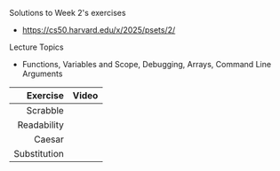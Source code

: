 Solutions to Week 2's exercises
* https://cs50.harvard.edu/x/2025/psets/2/

Lecture Topics
* Functions, Variables and Scope, Debugging, Arrays, Command Line Arguments


|   Exercise   |                       Video                        |
|-------------:|----------------------------------------------------|
| Scrabble     |                                                    |
| Readability  |                                                    |
| Caesar       |                                                    |
| Substitution |                                                    |
